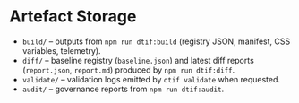 # Artefact Storage

- `build/` – outputs from `npm run dtif:build` (registry JSON, manifest, CSS variables, telemetry).
- `diff/` – baseline registry (`baseline.json`) and latest diff reports (`report.json`, `report.md`) produced by `npm run dtif:diff`.
- `validate/` – validation logs emitted by `dtif validate` when requested.
- `audit/` – governance reports from `npm run dtif:audit`.
